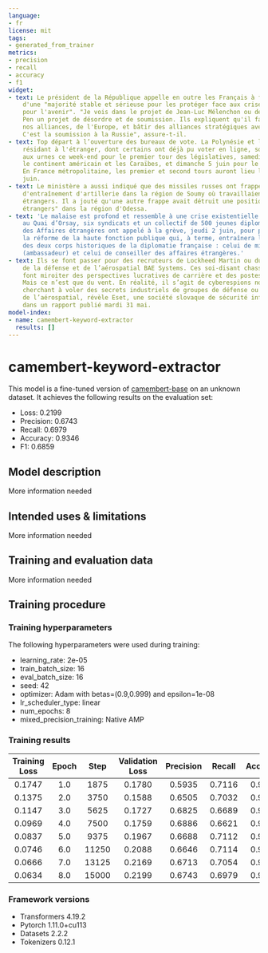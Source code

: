 ```yaml
---
language:
- fr
license: mit
tags:
- generated_from_trainer
metrics:
- precision
- recall
- accuracy
- f1
widget:
- text: Le président de la République appelle en outre les Français à faire le choix
    d'une "majorité stable et sérieuse pour les protéger face aux crises et pour agir
    pour l'avenir". "Je vois dans le projet de Jean-Luc Mélenchon ou de Madame Le
    Pen un projet de désordre et de soumission. Ils expliquent qu'il faut sortir de
    nos alliances, de l'Europe, et bâtir des alliances stratégiques avec la Russie.
    C'est la soumission à la Russie", assure-t-il.
- text: Top départ à l’ouverture des bureaux de vote. La Polynésie et les Français
    résidant à l'étranger, dont certains ont déjà pu voter en ligne, sont invités
    aux urnes ce week-end pour le premier tour des législatives, samedi 4 juin pour
    le continent américain et les Caraïbes, et dimanche 5 juin pour le reste du monde.
    En France métropolitaine, les premier et second tours auront lieu les 12 et 19
    juin.
- text: Le ministère a aussi indiqué que des missiles russes ont frappé un centre
    d'entraînement d'artillerie dans la région de Soumy où travaillaient des instructeurs
    étrangers. Il a jouté qu'une autre frappe avait détruit une position de "mercenaires
    étrangers" dans la région d'Odessa.
- text: 'Le malaise est profond et ressemble à une crise existentielle. Fait rarissime
    au Quai d’Orsay, six syndicats et un collectif de 500 jeunes diplomates du ministère
    des Affaires étrangères ont appelé à la grève, jeudi 2 juin, pour protester contre
    la réforme de la haute fonction publique qui, à terme, entraînera la disparition
    des deux corps historiques de la diplomatie française : celui de ministre plénipotentiaire
    (ambassadeur) et celui de conseiller des affaires étrangères.'
- text: Ils se font passer pour des recruteurs de Lockheed Martin ou du géant britannique
    de la défense et de l’aérospatial BAE Systems. Ces soi-disant chasseurs de tête
    font miroiter des perspectives lucratives de carrière et des postes à responsabilité.
    Mais ce n’est que du vent. En réalité, il s’agit de cyberespions nord-coréens
    cherchant à voler des secrets industriels de groupes de défense ou du secteur
    de l’aérospatial, révèle Eset, une société slovaque de sécurité informatique,
    dans un rapport publié mardi 31 mai.
model-index:
- name: camembert-keyword-extractor
  results: []
---
```


<!-- This model card has been generated automatically according to the information the Trainer had access to. You
should probably proofread and complete it, then remove this comment. -->

# camembert-keyword-extractor

This model is a fine-tuned version of [camembert-base](https://huggingface.co/camembert-base) on an unknown dataset.
It achieves the following results on the evaluation set:
- Loss: 0.2199
- Precision: 0.6743
- Recall: 0.6979
- Accuracy: 0.9346
- F1: 0.6859

## Model description

More information needed

## Intended uses & limitations

More information needed

## Training and evaluation data

More information needed

## Training procedure

### Training hyperparameters

The following hyperparameters were used during training:
- learning_rate: 2e-05
- train_batch_size: 16
- eval_batch_size: 16
- seed: 42
- optimizer: Adam with betas=(0.9,0.999) and epsilon=1e-08
- lr_scheduler_type: linear
- num_epochs: 8
- mixed_precision_training: Native AMP

### Training results

| Training Loss | Epoch | Step  | Validation Loss | Precision | Recall | Accuracy | F1     |
|:-------------:|:-----:|:-----:|:---------------:|:---------:|:------:|:--------:|:------:|
| 0.1747        | 1.0   | 1875  | 0.1780          | 0.5935    | 0.7116 | 0.9258   | 0.6472 |
| 0.1375        | 2.0   | 3750  | 0.1588          | 0.6505    | 0.7032 | 0.9334   | 0.6759 |
| 0.1147        | 3.0   | 5625  | 0.1727          | 0.6825    | 0.6689 | 0.9355   | 0.6756 |
| 0.0969        | 4.0   | 7500  | 0.1759          | 0.6886    | 0.6621 | 0.9350   | 0.6751 |
| 0.0837        | 5.0   | 9375  | 0.1967          | 0.6688    | 0.7112 | 0.9348   | 0.6893 |
| 0.0746        | 6.0   | 11250 | 0.2088          | 0.6646    | 0.7114 | 0.9334   | 0.6872 |
| 0.0666        | 7.0   | 13125 | 0.2169          | 0.6713    | 0.7054 | 0.9347   | 0.6879 |
| 0.0634        | 8.0   | 15000 | 0.2199          | 0.6743    | 0.6979 | 0.9346   | 0.6859 |


### Framework versions

- Transformers 4.19.2
- Pytorch 1.11.0+cu113
- Datasets 2.2.2
- Tokenizers 0.12.1
